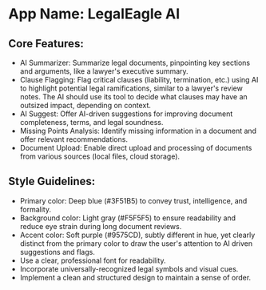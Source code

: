 # **App Name**: LegalEagle AI

## Core Features:

- AI Summarizer: Summarize legal documents, pinpointing key sections and arguments, like a lawyer's executive summary.
- Clause Flagging: Flag critical clauses (liability, termination, etc.) using AI to highlight potential legal ramifications, similar to a lawyer's review notes. The AI should use its tool to decide what clauses may have an outsized impact, depending on context.
- AI Suggest: Offer AI-driven suggestions for improving document completeness, terms, and legal soundness.
- Missing Points Analysis: Identify missing information in a document and offer relevant recommendations.
- Document Upload: Enable direct upload and processing of documents from various sources (local files, cloud storage).

## Style Guidelines:

- Primary color: Deep blue (#3F51B5) to convey trust, intelligence, and formality.
- Background color: Light gray (#F5F5F5) to ensure readability and reduce eye strain during long document reviews.
- Accent color: Soft purple (#9575CD), subtly different in hue, yet clearly distinct from the primary color to draw the user's attention to AI driven suggestions and flags.
- Use a clear, professional font for readability.
- Incorporate universally-recognized legal symbols and visual cues.
- Implement a clean and structured design to maintain a sense of order.